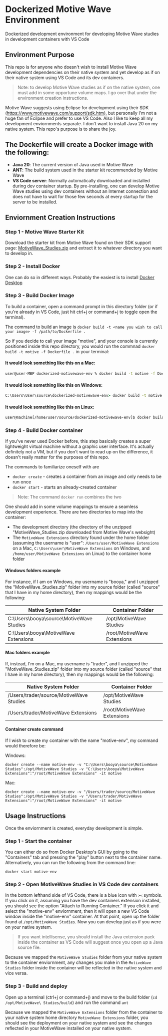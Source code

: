 # Dockerized Motive Wave Environment

Dockerized development environment for developing Motive Wave studies in development containers with VS Code

## Environment Purpose

This repo is for anyone who doesn't wish to install Motive Wave development dependencies on their native system and yet develop as if on their native system using VS Code and its dev containers.

> Note: to develop Motive Wave studies as if on the native system, one must add in some opportune volume maps. I go over that under the environment creation instructions.

Motive Wave suggests using Eclipse for development using their SDK (https://www.motivewave.com/support/sdk.htm), but personally I'm not a huge fan of Ecilpse and prefer to use VS Code. Also I like to keep all my development enviornments separate. I don't want to install Java 20 on my native system. This repo's purpose is to share the joy.

## The Dockerfile will create a Docker image with the following:

- **Java 20**: The current version of Java used in Motive Wave
- **ANT**: The build system used in the starter kit recommended by Motive Wave
- **VS Code server**: Normally automatically downloaded and installed during dev container startup. By pre-installing, one can develop Motive Wave studies using dev containers without an Internet connection and does not have to wait for those few seconds at every startup for the server to be installed.

## Enviornment Creation Instructions

### Step 1 - Motive Wave Starter Kit
Download the starter kit from Motive Wave found on their SDK support page: [MotiveWave_Studies.zip](https://www.motivewave.com/sdk/MotiveWave_Studies.zip) and extract it to whatever directory you want to develop in.

### Step 2 - Install Docker
One can do so in different ways. Probably the easiest is to install [Docker Desktop](https://www.docker.com/products/docker-desktop/)

### Step 3 - Build Docker Image

To build a container, open a command prompt in this directory folder (or if you're already in VS Code, just hit ctrl+j or command+j to toggle open the terminal).

The command to build an image is ```docker build -t <name you wish to call your image> -f /path/to/Dockerfile .```

So if you decide to call your image "motive", and your console is currently positioned inside this repo directory, you would run the commnad ```docker build -t motive -f Dockerfile .``` in your terminal:

#### It would look something like this on a Mac:
```zsh
user@user-MBP dockerized-motivewave-env % docker build -t motive -f Dockerfile .
```

#### It would look something like this on Windows:
```cmd
C:\Users\User\source\dockerized-motivewave-env> docker build -t motive -f Dockerfile .
```

#### It would look something like this on Linux:
```bash
user@machine[/home/user/source/dockerized-motivewave-env]$ docker build -t motive -f Dockerfile .
```

### Step 4 - Build Docker container

If you've never used Docker before, this step basically creates a super lightweight virtual machine without a graphic user interface. It's actually definitely not a VM, but if you don't want to read up on the difference, it doesn't really matter for the purposes of this repo.

The commands to familiarize oneself with are 
- ```docker create``` - creates a container from an image and only needs to be run once
- ```docker start``` - starts an already-created container

> Note: The command ```docker run``` combines the two

One should add in some volume mappings to ensure a seamless development experience. There are two directories to map into the container:

- The development directory (the directory of the unzipped "MotiveWave_Studies.zip downloaded from Motive Wave's websight)
- The ```MotiveWave Extensions``` directory found under the home folder (assuming the username is "user": ```/Users/user/MotiveWave Extensions``` on a Mac, ```C:\Users\user\MotiveWave Extensions``` on Windows, and ```/home/user/MotiveWave Extensions``` on Linux) to the container home folder

#### Windows folders example

For instance, if I am on Windows, my username is "booya," and I unzipped the "MotiveWave_Studies.zip" folder into my source folder (called "source" that I have in my home directory), then my mappings would be the following:

|Native System Folder|Container Folder|
|-|-|
|C:\Users\booya\source\MotiveWave Studies|/opt/MotiveWave Studies|
|C:\Users\booya\MotiveWave Extensions|/root/MotiveWave Extensions|


#### Mac folders example

If, instead, I'm on a Mac, my username is "trader", and I unzipped the "MotiveWave_Studies.zip" folder into my source folder (called "source" that I have in my home directory), then my mappings would be the following:

|Native System Folder|Container Folder|
|-|-|
|/Users/trader/source/MotiveWave Studies|/opt/MotiveWave Studies|
|/Users/trader/MotiveWave Extensions|/root/MotiveWave Extensions|

#### Container create command

If I wish to create my container with the name "motive-env", my command would therefore be:

Windows:

```console
docker create --name motive-env -v "C:\Users\booya\source\MotiveWave Studies":/opt/MotiveWave Studies -v "C:\Users\booya\MotiveWave Extensions":"/root/MotiveWave Extensions" -it motive
```

Mac:

```console
docker create --name motive-env -v "/Users/trader/source/MotiveWave Studies":/opt/MotiveWave Studies -v "/Users/trader/MotiveWave Extensions":"/root/MotiveWave Extensions" -it motive
```

## Usage Instructions

Once the enviornment is created, everyday development is simple.

### Step 1 - Start the container

You can either do so from Docker Desktop's GUI by going to the "Containers" tab and pressing the "play" button next to the container name. Alternatively, you can run the following from the command line:

```console
docker start motive-env
``` 

### Step 2 - Open MotiveWave Studies in VS Code dev containers

In the bottom lefthand side of VS Code, there is a blue icon with ```><``` symbols. If you click on it, assuming you have the dev containers extension installed, you should see the option "Attach to Running Container." If you click it and select the "motive-env" enviornment, then it will open a new VS Code window inside the "motive-env" container. At that point, open up the folder found at ```/opt/MotiveWave Studies```. Now you can develop just as if you were on your native system. 

>If you want intellisense, you should install the Java extension pack inside the container as VS Code will suggest once you open up a Java source file. 

Because we mapped the ```MotiveWave Studies``` folder from your native system to the container enviornment, any changes you make in the ```MotiveWave Studies``` folder inside the container will be reflected in the native system and vice versa.

### Step 3 - Build and deploy

Open up a terminal (ctrl+j or command+j) and move to the build folder (```cd /opt/MotiveWave\ Studies/build```) and run the command ```ant```

Because we mapped the ```MotiveWave Extensions``` folder from the container to your native system home directory ```MotiveWave Extensions``` folder, you should see the deployment on your native system and see the changes reflected in your MotiveWave installed on your native system.
